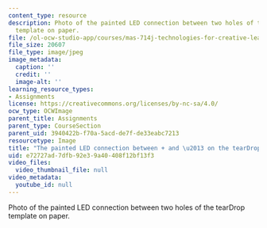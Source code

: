```yaml
---
content_type: resource
description: Photo of the painted LED connection between two holes of the tearDrop
  template on paper.
file: /ol-ocw-studio-app/courses/mas-714j-technologies-for-creative-learning-fall-2009/e72727ad7dfb92e39a40408f12bf13f3_Image8.jpg
file_size: 20607
file_type: image/jpeg
image_metadata:
  caption: ''
  credit: ''
  image-alt: ''
learning_resource_types:
- Assignments
license: https://creativecommons.org/licenses/by-nc-sa/4.0/
ocw_type: OCWImage
parent_title: Assignments
parent_type: CourseSection
parent_uid: 3940422b-f70a-5acd-de7f-de33eabc7213
resourcetype: Image
title: "The painted LED connection between + and \u2013 on the tearDrop"
uid: e72727ad-7dfb-92e3-9a40-408f12bf13f3
video_files:
  video_thumbnail_file: null
video_metadata:
  youtube_id: null
---
```

Photo of the painted LED connection between two holes of the tearDrop template on paper.